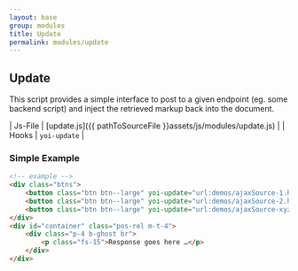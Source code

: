 ```yaml
---
layout: base
group: modules
title: Update
permalink: modules/update
---
```


## Update
This script provides a simple interface to post to a given endpoint (eg. some backend script) and inject the retrieved markup back into the document.

| Js-File | [update.js]({{ pathToSourceFile }}assets/js/modules/update.js) |
| Hooks   | `yoi-update`                                                   |

### Simple Example

```html
<!-- example -->
<div class="btns">
    <button class="btn btn--large" yoi-update="url:demos/ajaxSource-1.html;target:#container;">What is Valium?</button>
    <button class="btn btn--large" yoi-update="url:demos/ajaxSource-2.html;target:#container;">What is Strychnine?</button>
    <button class="btn btn--large" yoi-update="url:demos/ajaxSource-xyz.html;target:#container;">Why 42?</button>
</div>
<div id="container" class="pos-rel m-t-4">
    <div class="p-4 b-ghost br">
        <p class="fs-15">Response goes here …</p>
    </div>
</div>
```
